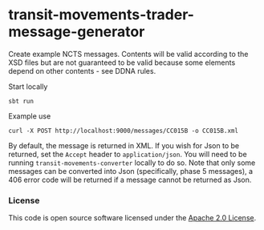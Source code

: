 
# transit-movements-trader-message-generator

Create example NCTS messages.  Contents will be valid according to the XSD files but are not guaranteed to be valid because some elements depend on other contents - see DDNA rules.

Start locally
```
sbt run
```

Example use
```
curl -X POST http://localhost:9000/messages/CC015B -o CC015B.xml
```

By default, the message is returned in XML. If you wish for Json to be returned, set the `Accept` header to `application/json`. You will need to be running `transit-movements-converter` locally to do so.
Note that only some messages can be converted into Json (specifically, phase 5 messages), a 406 error code will be returned if a message cannot be returned as Json.

### License

This code is open source software licensed under the [Apache 2.0 License]("http://www.apache.org/licenses/LICENSE-2.0.html").
